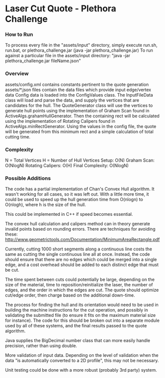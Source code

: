 # Laser Cut Quote - Plethora Challenge

### How to Run
To process every file in the "assets/input" directory, simply execute run.sh, run.bat, or plethora_challenge.jar (java -jar plethora_challenge.jar)
To run against a particular file in the assets/input directory: "java -jar plethora_challenge.jar fileName.json"

### Overview
assets/config.xml contains constants pertinent to the quote generation
assets/*.json files contain the data files which provide input edge/vertex data
Config data is loaded into the ConfigValues class.
The InputFileData class will load and parse the data, and supply the vertices that are candidates for the hull.
The QuoteGenerator class will use the vertices to generate hull points using the implementation of Graham Scan found in ActiveAlgs.grahamHullGenerator.
Then the containing rect will be calculated using the implementation of Rotating Calipers found in ActiveAlgs.minRectGenerator.
Using the values in the config file, the quote will be generated from this minimum rect and a simple calculation of total cutting time.

### Complexity
N = Total Vertices
H = Number of Hull Vertices
Setup: O(N)
Graham Scan: O(NlogN)
Rotating Calipers: O(H)
Final Complexity: O(NlogN)

### Possible Additions
The code has a partial implementation of Chan's Convex Hull algorithm. It wasn't working for all cases, so it was left out.
With a little more time, it could be used to speed up the hull generation time from O(nlogn) to O(nlogh), where h is the size of the hull.

This could be implemented in C++ if speed becomes essential.

The convex hull calculation and calipers method can in theory generate invalid points based on rounding errors.
There are techniques for avoiding these: http://www.geometrictools.com/Documentation/MinimumAreaRectangle.pdf

Currently, cutting 1000 short segments along a continuous line costs the same as cutting the single continuous line all at once.
Instead, the code should ensure that there are no edges which could be merged into a single edge, and
a cost overhead should be added to each distinct edge that must be cut.

The time spent between cuts could potentially be large, depending on the size of the material, time to reposition/reinitialize
the laser, the number of edges, and the order in which the edges are cut. The quote should optimize cut/edge order, then charge based
on the additional down-time.

The process for finding the hull and its orientation would need to be used in building the machine instructions for the 
cut operation, and possibly in validating the submitted file (to ensure it fits on the maximum material size for instance).
The code for this should be broken out into a separate module used by all of these systems, and the final results passed to the quote algorithm.

Java supplies the BigDecimal number class that can more easily handle precision, rather than using double.

More validation of input data. Depending on the level of validation when the data "is automatically converted to a 2D profile",
this may not be necessary.

Unit testing could be done with a more robust (probably 3rd party) system.